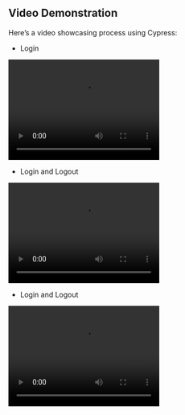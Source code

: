 ## Video Demonstration

Here’s a video showcasing process using Cypress:

- Login
<video width="300" height="200" controls>
  <source src="login.cy.js.mp4" type="video/mp4">
  Your browser does not support the video tag.
</video>

- Login and Logout

<video width="300" height="200" controls>
  <source src="logout.cy.js.mp4" type="video/mp4">
  Your browser does not support the video tag.
</video>

- Login and Logout

<video width="300" height="200" controls>
  <source src="logout.cy.js.mp4" type="video/mp4">
  Your browser does not support the video tag.
</video>
